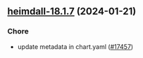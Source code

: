 

## [heimdall-18.1.7](https://github.com/truecharts/charts/compare/heimdall-18.1.6...heimdall-18.1.7) (2024-01-21)

### Chore



- update metadata in chart.yaml ([#17457](https://github.com/truecharts/charts/issues/17457))